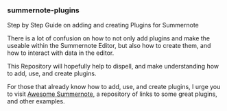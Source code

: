 ### summernote-plugins
Step by Step Guide on adding and creating Plugins for Summernote

There is a lot of confusion on how to not only add plugins and make the useable within the Summernote Editor, but also how to create them, and how to interact with data in the editor.

This Repository will hopefully help to dispell, and make understanding how to add, use, and create plugins.

For those that already know how to add, use, and create plugins, I urge you to visit [Awesome Summernote](https://github.com/summernote/awesome-summernote), a repository of links to some great plugins, and other examples.
